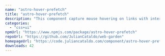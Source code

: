 ```yaml
---
name: "astro-hover-prefetch"
title: "astro-hover-prefetch"
description: "This component capture mouse hovering on links with internal URLs. Then, it will prefetch the HTML document beforehand."
categories:
  - "css+ui"
npmUrl: "https://www.npmjs.com/package/astro-hover-prefetch"
repoUrl: "https://github.com/JulianCataldo/web-garden"
homepageUrl: "https://code.juliancataldo.com/component/astro-hover-prefetch"
downloads: 42
---
```

